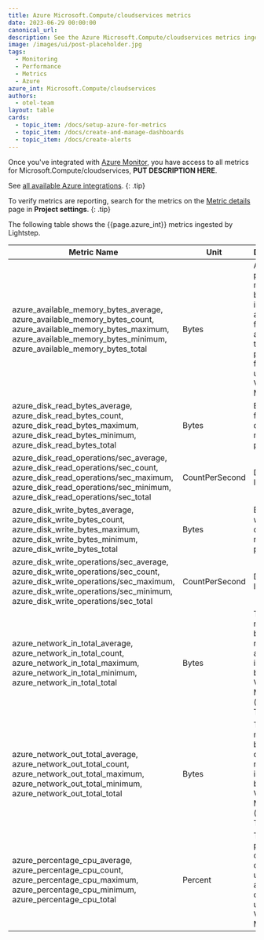 ```yaml
---
title: Azure Microsoft.Compute/cloudservices metrics
date: 2023-06-29 00:00:00
canonical_url:
description: See the Azure Microsoft.Compute/cloudservices metrics ingested by Lightstep Observability
image: /images/ui/post-placeholder.jpg
tags:
  - Monitoring
  - Performance
  - Metrics
  - Azure
azure_int: Microsoft.Compute/cloudservices
authors:
  - otel-team
layout: table
cards:
  - topic_item: /docs/setup-azure-for-metrics
  - topic_item: /docs/create-and-manage-dashboards
  - topic_item: /docs/create-alerts
---
```

Once you've integrated with [Azure Monitor](/docs/setup-azure-for-metrics), you have access to all metrics for Microsoft.Compute/cloudservices, **PUT DESCRIPTION HERE**. 

See [all available Azure integrations](/docs/azure-metrics).
{: .tip}

To verify metrics are reporting, search for the metrics on the [Metric details](/docs/manage-metric-details) page in **Project settings**.
{: .tip}

The following table shows the {{page.azure_int}} metrics ingested by Lightstep.
<table class="table-aws">
<colgroup><col span="1" style="width: 35%;" /><col span="1" style="width: 15%;" /><col span="1" style="width: 35%;" /></colgroup>
  <thead>
    <th>Metric Name</th>
    <th>Unit</th>
    <th>Description</th>
  </thead>
  <tr>
    <td>azure_available_memory_bytes_average, azure_available_memory_bytes_count, azure_available_memory_bytes_maximum, azure_available_memory_bytes_minimum, azure_available_memory_bytes_total</td>
    <td>Bytes</td>
    <td>Amount of physical memory, in bytes, immediately available for allocation to a process or for system use in the Virtual Machine</td>
  </tr>
  <tr>
    <td>azure_disk_read_bytes_average, azure_disk_read_bytes_count, azure_disk_read_bytes_maximum, azure_disk_read_bytes_minimum, azure_disk_read_bytes_total</td>
    <td>Bytes</td>
    <td>Bytes read from disk during monitoring period</td>
  </tr>
  <tr>
    <td>azure_disk_read_operations/sec_average, azure_disk_read_operations/sec_count, azure_disk_read_operations/sec_maximum, azure_disk_read_operations/sec_minimum, azure_disk_read_operations/sec_total</td>
    <td>CountPerSecond</td>
    <td>Disk Read IOPS</td>
  </tr>
  <tr>
    <td>azure_disk_write_bytes_average, azure_disk_write_bytes_count, azure_disk_write_bytes_maximum, azure_disk_write_bytes_minimum, azure_disk_write_bytes_total</td>
    <td>Bytes</td>
    <td>Bytes written to disk during monitoring period</td>
  </tr>
  <tr>
    <td>azure_disk_write_operations/sec_average, azure_disk_write_operations/sec_count, azure_disk_write_operations/sec_maximum, azure_disk_write_operations/sec_minimum, azure_disk_write_operations/sec_total</td>
    <td>CountPerSecond</td>
    <td>Disk Write IOPS</td>
  </tr>
  <tr>
    <td>azure_network_in_total_average, azure_network_in_total_count, azure_network_in_total_maximum, azure_network_in_total_minimum, azure_network_in_total_total</td>
    <td>Bytes</td>
    <td>The number of bytes received on all network interfaces by the Virtual Machine(s) (Incoming Traffic)</td>
  </tr>
  <tr>
    <td>azure_network_out_total_average, azure_network_out_total_count, azure_network_out_total_maximum, azure_network_out_total_minimum, azure_network_out_total_total</td>
    <td>Bytes</td>
    <td>The number of bytes out on all network interfaces by the Virtual Machine(s) (Outgoing Traffic)</td>
  </tr>
  <tr>
    <td>azure_percentage_cpu_average, azure_percentage_cpu_count, azure_percentage_cpu_maximum, azure_percentage_cpu_minimum, azure_percentage_cpu_total</td>
    <td>Percent</td>
    <td>The percentage of allocated compute units that are currently in use by the Virtual Machine(s)</td>
  </tr>
</table>
